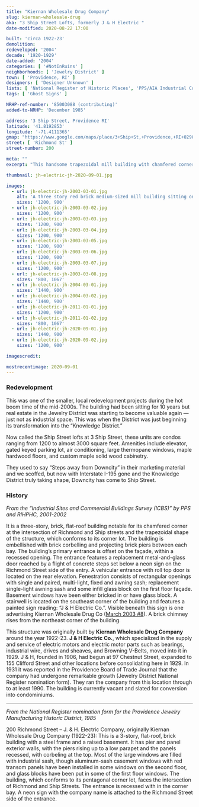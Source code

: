 ```yaml
---
title: "Kiernan Wholesale Drug Company"
slug: kiernan-wholesale-drug
aka: "3 Ship Street Lofts, formerly J & H Electric "
date-modified: 2020-08-22 17:00

built: 'circa 1922-23'
demolition: 
redeveloped: '2004'
decade: '1920-1929'
date-added: '2004'
categories: [ '#NotInRuins' ]
neighborhoods: [ 'Jewelry District' ]
town: [ 'Providence, RI' ]
designers: [ 'Designer Unknown' ]
lists: [ 'National Register of Historic Places', 'PPS/AIA Industrial Commercial Buildings Survey', 'Providence Jewelry Manufacturing Historic District', 'Providence Industrial Sites 1981' ]
tags: [ 'Ghost Signs' ]

NRHP-ref-number: '85003088 (contributing)'
added-to-NRHP: 'December 1985'

address: '3 Ship Street, Providence RI'
latitude: '41.8192853'
longitude: '-71.4111365'
gmap: "https://www.google.com/maps/place/3+Ship+St,+Providence,+RI+02903/@41.8192853,-71.4111365,17z/data=!3m1!4b1!4m5!3m4!1s0x89e44515951e1d83:0x9fc99c28813f096f!8m2!3d41.8192853!4d-71.4089478"
street: [ 'Richmond St' ]
street-number: 200

meta: ""
excerpt: "This handsome trapezoidal mill building with chamfered corner in the Jewelry District was converted to lofts in 2004."

thumbnail: jh-electric-jh-2020-09-01.jpg

images:
  - url: jh-electric-jh-2003-03-01.jpg
    alt: 'A three story red brick medium-sized mill building sitting on a raised concrete basement on a trapezoidal corner lot.'
    sizes: '1200, 900'
  - url: jh-electric-jh-2003-03-02.jpg
    sizes: '1200, 900'
  - url: jh-electric-jh-2003-03-03.jpg
    sizes: '1200, 900'
  - url: jh-electric-jh-2003-03-04.jpg
    sizes: '1200, 900'
  - url: jh-electric-jh-2003-03-05.jpg
    sizes: '1200, 900'
  - url: jh-electric-jh-2003-03-06.jpg
    sizes: '1200, 900'
  - url: jh-electric-jh-2003-03-07.jpg
    sizes: '1200, 900'
  - url: jh-electric-jh-2003-03-08.jpg
    sizes: '800, 1067'
  - url: jh-electric-jh-2004-03-01.jpg
    sizes: '1440, 900'
  - url: jh-electric-jh-2004-03-02.jpg
    sizes: '1440, 900'
  - url: jh-electric-jh-2011-01-01.jpg
    sizes: '1200, 900'
  - url: jh-electric-jh-2011-01-02.jpg
    sizes: '800, 1067'
  - url: jh-electric-jh-2020-09-01.jpg
    sizes: '1440, 900'
  - url: jh-electric-jh-2020-09-02.jpg
    sizes: '1200, 900'

imagescredit:

mostrecentimage: 2020-09-01
---
```


### Redevelopment

This was one of the smaller, local redevelopment projects during the hot boom time of the mid-2000s. The building had been sitting for 10 years but real estate in the Jewelry District was starting to become valuable again — just not as industrial space. This was when the District was just beginning its transformation into the “Knowledge District.”

Now called the Ship Street lofts at 3 Ship Street, these units are condos ranging from 1200 to almost 3000 square feet. Amenities include elevator, gated keyed parking lot, air conditioning, large thermopane windows, maple hardwood floors, and custom maple solid wood cabinetry.

They used to say “Steps away from Downcity” in their marketing material and we scoffed, but now with Interstate I-195 gone and the Knowledge District truly taking shape, Downcity has come to Ship Street.


### History

_From the “Industrial Sites and Commercial Buildings Survey (ICBS)” by PPS and RIHPHC, 2001-2002_

It is a three-story, brick, flat-roof building notable for its chamfered corner at the intersection of Richmond and Ship streets and the trapezoidal shape of the structure, which conforms to its corner lot. The building is embellished with brick corbelling and projecting brick piers between each bay. The building’s primary entrance is offset on the façade, within a recessed opening. The entrance features a replacement metal-and-glass door reached by a flight of concrete steps set below a neon sign on the Richmond Street side of the entry. A vehicular entrance with roll top door is located on the rear elevation. Fenestration consists of rectangular openings with single and paired, multi-light, fixed and awning sash; replacement single-light awning sash and some infill glass block on the first floor façade. Basement windows have been either bricked in or have glass block. A stairwell is located on the southeast corner of the building and features a painted sign reading: “J & H Electric Co.”. Visible beneath this sign is one advertising Kiernan Wholesale Drug Co ([March 2003 #8](#photo-jh-electric-jh-2003-03-08)). A brick chimney rises from the northeast corner of the building.

This structure was originally built by **Kiernan Wholesale Drug Company** around the year 1922-23. **J & H Electric Co.**, which specialized in the supply and service of electric motors and electric motor parts such as bearings, industrial wire, drives and sheaves, and Browning V-Belts, moved into it in 1929. J & H, founded in 1906, had begun at 97 Chestnut Street, expanded to 155 Clifford Street and other locations before consolidating here in 1929. In 1931 it was reported in the Providence Board of Trade Journal that the company had undergone remarkable growth (Jewelry District National Register nomination form). They ran the company from this location through to at least 1990. The building is currently vacant and slated for conversion into condominiums.

***

_From the National Register nomination form for the Providence Jewelry Manufacturing Historic District, 1985_

200 Richmond Street – J. & H. Electric Company, originally Kiernan Wholesale Drug Company (1922-23): This is a 3-story, flat-roof, brick building with a steel frame and a raised basement. It has pier and panel exterior walls, with the piers rising up to a low parapet and the panels recessed, with corbeling at the top. Most of the large windows are filled with industrial sash, though aluminum-sash casement windows with red transom panels have been installed in some windows on the second floor, and glass blocks have been put in some of the first floor windows. The building, which conforms to its pentagonal corner lot, faces the intersection of Richmond and Ship Streets. The entrance is recessed with in the corner bay. A neon sign with the company name is attached to the Richmond Street side of the entrance.
